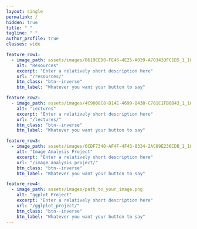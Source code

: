 ```yaml
---
layout: single
permalink: /
hidden: true
title: " "
tagline: " "
author_profile: true
classes: wide

feature_row1:
  - image_path: assets/images/0619CED0-FE46-4E25-A039-A703433FC1B5_1_105_c.jpeg
    alt: "Resources"
    excerpt: "Enter a relatively short description here"
    url: "/resources/"
    btn_class: "btn--inverse"
    btn_label: "Whatever you want your button to say"

feature_row2:
  - image_path: assets/images/4C9008C8-D14E-4699-8430-C781C1FB0B43_1_105_c.jpeg
    alt: "Lectures"
    excerpt: "Enter a relatively short description here"
    url: "/lectures/"
    btn_class: "btn--inverse"
    btn_label: "Whatever you want your button to say"

feature_row3:
  - image_path: assets/images/6CDF7340-AF4F-4F43-8334-2AC89E236CDB_1_105_c.jpeg
    alt: "Image Analysis Project"
    excerpt: "Enter a relatively short description here"
    url: "/image_analysis_project/"
    btn_class: "btn--inverse"
    btn_label: "Whatever you want your button to say"

feature_row4:
  - image_path: assets/images/path_to_your_image.png
    alt: "ggplot Project"
    excerpt: "Enter a relatively short description here"
    url: "/gglplot_project/"
    btn_class: "btn--inverse"
    btn_label: "Whatever you want your button to say"
---
```



